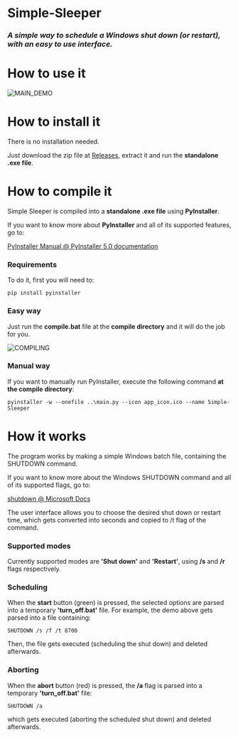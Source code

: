 # Simple-Sleeper
### *A simple way to schedule a Windows shut down (or restart), with an easy to use interface.*

# How to use it
![MAIN_DEMO](https://s10.gifyu.com/images/simple-sleeper.gif)

# How to install it
There is no installation needed.

Just download the zip file at [Releases](https://github.com/WyllerMachado/Simple-Sleeper/releases), extract it 
and run the **standalone .exe file**.

# How to compile it
Simple Sleeper is compiled into a **standalone .exe file** using **PyInstaller**.

If you want to know more about **PyInstaller** and all of its 
supported features, go to: 

[PyInstaller Manual @ PyInstaller 5.0 documentation](https://pyinstaller.org/en/stable/)

### Requirements
To do it, first you will need to:
```
pip install pyinstaller
```
### Easy way
Just run the **compile.bat** file at the **compile directory** and it will do the job for you.

![COMPILING](https://s10.gifyu.com/images/compile-simple-sleeper.gif)

### Manual way
If you want to manually run PyInstaller, execute the following command **at the compile directory**:
```
pyinstaller -w --onefile ..\main.py --icon app_icon.ico --name Simple-Sleeper
```

# How it works
The program works by making a simple Windows batch file, 
containing the SHUTDOWN command.

If you want to know more about the Windows SHUTDOWN command and all of its 
supported flags, go to: 

[shutdown @ Microsoft Docs](https://docs.microsoft.com/en-us/windows-server/administration/windows-commands/shutdown)


The user interface allows you to choose the desired shut down 
or restart time, which gets converted into seconds and copied 
to /t flag of the command.

### Supported modes
Currently supported modes are **'Shut down'** and 
**'Restart'**, using **/s** and **/r** flags respectively.

### Scheduling
When the **start** button (green) is pressed, the selected options are
parsed into a temporary **'turn_off.bat'** file. For example, the demo 
above gets parsed into a file containing: 
```
SHUTDOWN /s /f /t 8700
```
Then, the file gets executed (scheduling the shut down) and deleted afterwards.

### Aborting
When the **abort** button (red) is pressed, the **/a** flag is
parsed into a temporary **'turn_off.bat'** file:
```
SHUTDOWN /a
```
which gets executed (aborting the scheduled shut down) and deleted afterwards.
